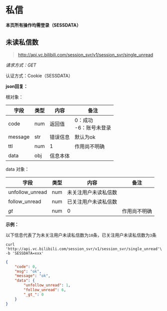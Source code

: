 # 私信

**本页所有操作均需登录（SESSDATA）**

## 未读私信数

> http://api.vc.bilibili.com/session_svr/v1/session_svr/single_unread

*请求方式：GET*

认证方式：Cookie（SESSDATA）

**json回复：**

根对象：

| 字段    | 类型 | 内容     | 备注                        |
| ------- | ---- | -------- | --------------------------- |
| code    | num  | 返回值   | 0：成功<br />-6：账号未登录 |
| message | str  | 错误信息 | 默认为ok                    |
| ttl     | num  | 1        | 作用尚不明确                |
| data    | obj  | 信息本体 |                             |

data 对象：

| 字段            | 类型 | 内容                 | 备注         |
| --------------- | ---- | -------------------- | ------------ |
| unfollow_unread | num  | 未关注用户未读私信数 |              |
| follow_unread   | num  | 已关注用户未读私信数 |              |
| _gt_            | num  | 0                    | 作用尚不明确 |

**示例：**

以下信息代表了为未关注用户未读私信数为`10`条，已关注用户未读私信数为`3`条

```shell
curl 'http://api.vc.bilibili.com/session_svr/v1/session_svr/single_unread'\
-b 'SESSDATA=xxx'
```

```json
{
	"code": 0,
	"msg": "ok",
	"message": "ok",
	"data": {
		"unfollow_unread": 1,
		"follow_unread": 6,
		"_gt_": 0
	}
}
```

